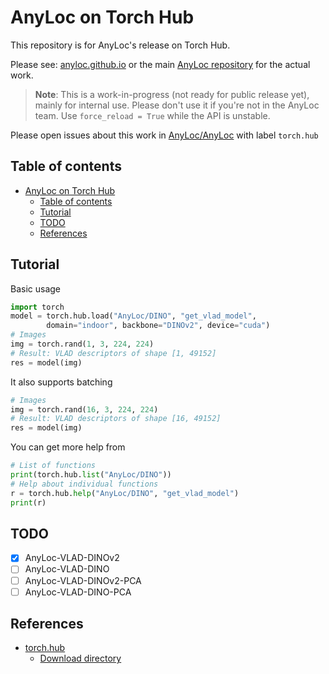 # AnyLoc on Torch Hub

This repository is for AnyLoc's release on Torch Hub.

Please see: [anyloc.github.io](https://anyloc.github.io/) or the main [AnyLoc repository](https://github.com/AnyLoc/AnyLoc) for the actual work.

> **Note**: This is a work-in-progress (not ready for public release yet), mainly for internal use. Please don't use it if you're not in the AnyLoc team. Use `force_reload = True` while the API is unstable.

Please open issues about this work in [AnyLoc/AnyLoc](https://github.com/AnyLoc/AnyLoc) with label `torch.hub`

## Table of contents

- [AnyLoc on Torch Hub](#anyloc-on-torch-hub)
    - [Table of contents](#table-of-contents)
    - [Tutorial](#tutorial)
    - [TODO](#todo)
    - [References](#references)

## Tutorial

Basic usage

```py
import torch
model = torch.hub.load("AnyLoc/DINO", "get_vlad_model", 
        domain="indoor", backbone="DINOv2", device="cuda")
# Images
img = torch.rand(1, 3, 224, 224)
# Result: VLAD descriptors of shape [1, 49152]
res = model(img)
```

It also supports batching

```py
# Images
img = torch.rand(16, 3, 224, 224)
# Result: VLAD descriptors of shape [16, 49152]
res = model(img)
```

You can get more help from

```py
# List of functions
print(torch.hub.list("AnyLoc/DINO"))
# Help about individual functions
r = torch.hub.help("AnyLoc/DINO", "get_vlad_model")
print(r)
```

## TODO

- [x] AnyLoc-VLAD-DINOv2
- [ ] AnyLoc-VLAD-DINO
- [ ] AnyLoc-VLAD-DINOv2-PCA
- [ ] AnyLoc-VLAD-DINO-PCA

## References

- [torch.hub](https://pytorch.org/docs/stable/hub.html)
    - [Download directory](https://pytorch.org/docs/stable/hub.html#where-are-my-downloaded-models-saved)

